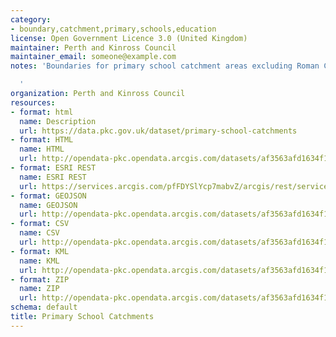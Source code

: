 ```yaml
---
category:
- boundary,catchment,primary,schools,education
license: Open Government Licence 3.0 (United Kingdom)
maintainer: Perth and Kinross Council
maintainer_email: someone@example.com
notes: 'Boundaries for primary school catchment areas excluding Roman Catholic schools.

  '
organization: Perth and Kinross Council
resources:
- format: html
  name: Description
  url: https://data.pkc.gov.uk/dataset/primary-school-catchments
- format: HTML
  name: HTML
  url: http://opendata-pkc.opendata.arcgis.com/datasets/af3563afd1634f1e8622887390387fed_0
- format: ESRI REST
  name: ESRI REST
  url: https://services.arcgis.com/pfFDYSlYcp7mabvZ/arcgis/rest/services/Primary_School_Catchments/FeatureServer/0
- format: GEOJSON
  name: GEOJSON
  url: http://opendata-pkc.opendata.arcgis.com/datasets/af3563afd1634f1e8622887390387fed_0.geojson
- format: CSV
  name: CSV
  url: http://opendata-pkc.opendata.arcgis.com/datasets/af3563afd1634f1e8622887390387fed_0.csv
- format: KML
  name: KML
  url: http://opendata-pkc.opendata.arcgis.com/datasets/af3563afd1634f1e8622887390387fed_0.kml
- format: ZIP
  name: ZIP
  url: http://opendata-pkc.opendata.arcgis.com/datasets/af3563afd1634f1e8622887390387fed_0.zip
schema: default
title: Primary School Catchments
---
```

